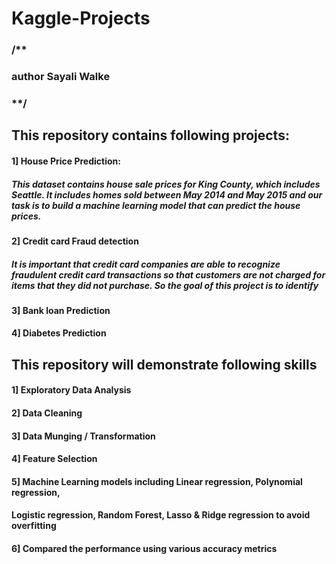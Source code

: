 # Kaggle-Projects
### /**

### author Sayali Walke

### **/

## This repository contains following projects:

#### 1] House Price Prediction:
##### This dataset contains house sale prices for King County, which includes Seattle. It includes homes sold between May 2014 and May 2015 and our task is to build a machine learning model that can predict the house prices.

#### 2] Credit card Fraud detection
##### It is important that credit card companies are able to recognize fraudulent credit card transactions so that customers are not charged for items that they did not purchase. So the goal of this project is to identify 

#### 3] Bank loan Prediction

#### 4] Diabetes Prediction
 
 
## This repository will demonstrate following skills

#### 1] Exploratory Data Analysis  

#### 2] Data Cleaning

#### 3] Data Munging / Transformation

#### 4] Feature Selection

#### 5] Machine Learning models including Linear regression, Polynomial regression,
####   Logistic regression, Random Forest, Lasso & Ridge regression to avoid overfitting
    
#### 6] Compared the performance using various accuracy metrics



